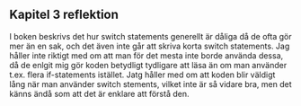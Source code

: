## Kapitel 3 reflektion
I boken beskrivs det hur switch statements generellt är dåliga då de ofta gör mer än en sak, och det även inte går att skriva korta switch statements. 
Jag håller inte riktigt med om att man för det mesta inte borde använda dessa, då de enlgit mig gör koden betydligt tydligare att läsa än om man använder t.ex. flera if-statements istället. 
Jatg håller med om att koden blir väldigt lång när man använder switch stements, vilket inte är så vidare bra, men det känns ändå som att det är enklare att förstå den.

